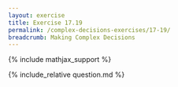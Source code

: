 ```yaml
---
layout: exercise
title: Exercise 17.19
permalink: /complex-decisions-exercises/17-19/
breadcrumb: Making Complex Decisions
---
```


{% include mathjax_support %}

<div><i class="arrow-up" data-chapter="complex-decisions-exercises" data-exercise="ex_19" data-rating="0"></i></div>
{% include_relative question.md %}
